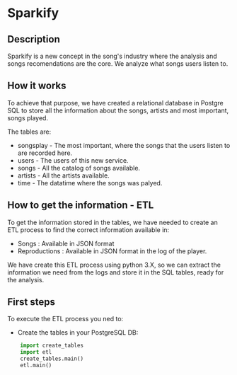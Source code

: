 # Sparkify

## Description

Sparkify is a new concept in the song's industry where the analysis and songs recomendations are the core.
We analyze what songs users listen to.

## How it works

To achieve that purpose, we have created a relational database in Postgre SQL to store all the information about the songs, artists and most important, songs played.

The tables are:
    
* songsplay - The most important, where the songs that the users listen to are recorded here.
* users - The users of this new service.
* songs - All the catalog of songs available.
* artists - All the artists available.
* time - The datatime where the songs was palyed.
    
## How to get the information - ETL

To get the information stored in the tables, we have needed to create an ETL process to find the correct information available in:

* Songs : Available in JSON format
* Reproductions : Available in JSON format in the log of the player.
    
We have create this ETL process using python 3.X, so we can extract the information we need from the logs and store it in the SQL tables, ready for the analysis.

## First steps

To execute the ETL process you ned to:

* Create the tables in your PostgreSQL DB:

```python
    import create_tables
    import etl
    create_tables.main()
    etl.main()
```
